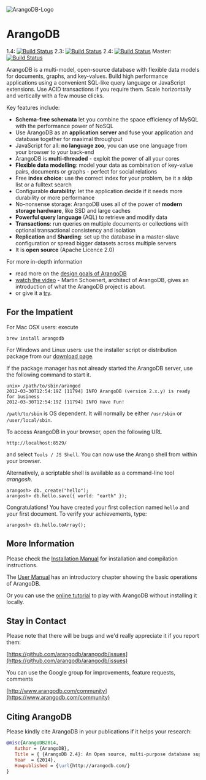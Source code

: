 ![ArangoDB-Logo](https://www.arangodb.com/wp-content/uploads/2012/10/logo_arangodb_transp.png)

ArangoDB
========

1.4: [![Build Status](https://secure.travis-ci.org/arangodb/arangodb.png?branch=1.4)](http://travis-ci.org/arangodb/arangodb)
2.3: [![Build Status](https://secure.travis-ci.org/arangodb/arangodb.png?branch=2.3)](http://travis-ci.org/arangodb/arangodb)
2.4: [![Build Status](https://secure.travis-ci.org/arangodb/arangodb.png?branch=2.4)](http://travis-ci.org/arangodb/arangodb)
Master: [![Build Status](https://secure.travis-ci.org/arangodb/arangodb.png?branch=master)](http://travis-ci.org/arangodb/arangodb)

ArangoDB is a multi-model, open-source database with flexible data models for documents, graphs, and key-values. Build high performance applications using a convenient SQL-like query language or JavaScript extensions. Use ACID transactions if you require them. Scale horizontally and vertically with a few mouse clicks.

Key features include:

* **Schema-free schemata** let you combine the space efficiency of MySQL with the performance power of NoSQL
* Use ArangoDB as an **application server** and fuse your application and database together for maximal throughput
* JavaScript for all: **no language zoo**, you can use one language from your browser to your back-end
* ArangoDB is **multi-threaded** - exploit the power of all your cores
* **Flexible data modelling**: model your data as combination of key-value pairs, documents or graphs - perfect for social relations
* Free **index choice**: use the correct index for your problem, be it a skip list or a fulltext search
* Configurable **durability**: let the application decide if it needs more durability or more performance
* No-nonsense storage: ArangoDB uses all of the power of **modern storage hardware**, like SSD and large caches
* **Powerful query language** (AQL) to retrieve and modify data 
* **Transactions**: run queries on multiple documents or collections with optional transactional consistency and isolation
* **Replication** and **Sharding**: set up the database in a master-slave configuration or spread bigger datasets across multiple servers
* It is **open source** (Apache Licence 2.0)

For more in-depth information

* read more on the [design goals of ArangoDB](http://www.arangodb.com/2012/03/07/avocadodbs-design-objectives)
* [watch the video](http://vimeo.com/36411892) - Martin Schoenert, architect of ArangoDB, gives an introduction of what the ArangoDB project is about.
* or give it a [try](http://www.arangodb.com/try).


For the Impatient
-----------------

For Mac OSX users: execute

    brew install arangodb

For Windows and Linux users: use the installer script or distribution package
from our [download page](http://www.arangodb.com/download).

If the package manager has not already started the ArangoDB server, use the 
following command to start it.

    unix> /path/to/sbin/arangod
    2012-03-30T12:54:19Z [11794] INFO ArangoDB (version 2.x.y) is ready for business
    2012-03-30T12:54:19Z [11794] INFO Have Fun!

`/path/to/sbin` is OS dependent. It will normally be either `/usr/sbin` or `/user/local/sbin`. 

To access ArangoDB in your browser, open the following URL

    http://localhost:8529/

and select `Tools / JS Shell`. You can now use the Arango shell from within your browser. 

Alternatively, a scriptable shell is available as a command-line tool _arangosh_.

    arangosh> db._create("hello");
    arangosh> db.hello.save({ world: "earth" });

Congratulations! You have created your first collection named `hello` and your first document. 
To verify your achievements, type:

    arangosh> db.hello.toArray();


More Information
----------------

Please check the
[Installation Manual](https://docs.arangodb.com/Installing/README.html)
for installation and compilation instructions.

The
[User Manual](https://docs.arangodb.com/FirstSteps/README.html)
has an introductory chapter showing the basic operations of ArangoDB.

Or you can use the 
[online tutorial](https://www.arangodb.com/tryitout)
to play with ArangoDB without installing it locally.


Stay in Contact
---------------

Please note that there will be bugs and we'd really appreciate it if
you report them:

[https://github.com/arangodb/arangodb/issues](https://github.com/arangodb/arangodb/issues)

You can use the Google group for improvements, feature requests, comments 

[http://www.arangodb.com/community](https://www.arangodb.com/community)


Citing ArangoDB
---------------
Please kindly cite ArangoDB in your publications if it helps your research:

```bibtex
@misc{ArangoDB2014,
   Author = {ArangoDB},
   Title = { {ArangoDB 2.4}: An Open source, multi-purpose database supporting flexible data models for documents, graphs, and key-values.},
   Year  = {2014},
   Howpublished = {\url{http://arangodb.com/}
}
```
